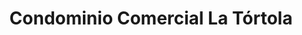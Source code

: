 ---
title: "Condominio Comercial La Tórtola"
url: /alajuela/condominio-comercial-la-tortola/
shop: centro comercial
---